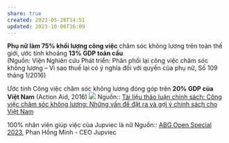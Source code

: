 ```yaml
---
share: true
created: 2023-05-26T14:51
updated: 2023-10-06T16:09
---
```


**Phụ nữ làm 75% khối lượng công việc** chăm sóc không lương trên toàn thế giới, ước tính khoảng **13% GDP toàn cầu**  
(Nguồn: Viện Nghiên cứu Phát triển: Phân phối lại công việc chăm sóc không lương – Vì sao thuế lại có ý nghĩa đối với quyền của phụ nữ, Số 109 tháng 1/2016)  

Ước tính Công việc chăm sóc không lương đóng góp trên **20% GDP của Việt Nam** (Action Aid, 2016)
![](https://i.imgur.com/JT6FU4Y.png)
Nguồn:: [Tài liệu thảo luận chính sách: Công việc chăm sóc không lương: Những vấn đề đặt ra và gợi ý chính sách cho Việt Nam](https://vietnam.un.org/sites/default/files/2019-08/Unpaid_Care_and_Domestic_Work_-_Tieng_Viet.pdf)

100% nhân viên giúp việc của Jupviec là nữ
Nguồn:: [ABG Open Special 2023](../../../../%CE%9E%20Ngu%E1%BB%93n/Kinh%20t%E1%BA%BF%20h%E1%BB%8Dc/ABG%20Open%20Special%202023.md), Phan Hồng Minh - CEO Jupviec
